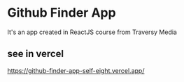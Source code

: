 # Github Finder App
It's an app created in ReactJS course from Traversy Media

## see in vercel
https://github-finder-app-self-eight.vercel.app/
